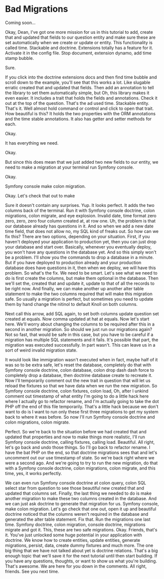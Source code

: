 # Bad Migrations

Coming soon...

Okay, Dean, I've got one more mission for us in this tutorial to add, create that and
updated that fields to our question entity and make sure these are set automatically
when we create or update or entity. This functionality is called time. Stackable and
doctrine. Extensions totally has a feature for it. Activate it in the config file.
Stop document, extension dynamo, add time stamp bubble.

Sure.

If you click into the doctrine extensions docs and then find time bubble and scroll
down to the example, you'll see that this works a lot. Like slugable erratic created
that and updated that fields. Then add an annotation to tell the library to set them
automatically simple, but Oh, this library makes it even easier. It includes a trait
that holds the fields and annotations. Check it out at the top of the question.
That's the ad used time. Stackable entity. That's it. Well almost hold command or
control and click to open that trait. How beautiful is this? It holds the two
properties with the ORM annotations and the time stable annotations. It also has
getter and setter methods for each.

Okay.

It has everything we need.

Okay.

But since this does mean that we just added two new fields to our entity, we need to
make a migration at your terminal run Symfony console.

Okay.

Symfony console make colon migration.

Okay. Let's check that out to make

Sure it doesn't contain any surprises. Yup. It looks perfect. It adds the two columns
back of the terminal. Run it with Symfony console doctrine, colon migrations, colon
migrate, and eye explosion. Invalid date, time format zero zero, zero, zero four
column created at, at row one. Uh, the problem is that our database already has
questions in it. And so when we add a new date time field, that does not allow no, my
SQL kind of freaks out. So how can we fix this? There are two options, depending on
your situation. First, if you haven't deployed your application to production yet,
then you can just drop your database and start over. Basically, whenever you
eventually deploy, you won't have any questions in the database yet. And so this
simply won't be a problem. I'll show you the commands to drop a database in a minute.
But if you have deployed to production already and your production database does have
questions in it, then when we deploy, we will have this problem. So what's the fix.
We need to be smart. Let's see what we need to do is first create the columns, but
make them optional in the database. Then we'll set the, created that and update it,
update to that of all the records to be right now. And finally, we can make another
up another alter table statement to make the two columns required that will make this
migration safe. So usually a migration is perfect, but sometimes you need to update
them by hand change the nitinol to default Knoll on both columns.

Next call this arrow, add SQL again, to set both columns update question set created
at equals. Now comma updated at hat at equals. Now let's start here. We'll worry
about changing the columns to be required after this in a second in another
migration. So should we just run our migrations again? Not so fast, that would be
safe in this case, but you have to be careful if a migration has multiple SQL
statements and it fails. It's possible that part, the migration was executed
successfully. In part wasn't. This can leave us in a sort of weird invalid migration
state.

It would look like immigration wasn't executed when in fact, maybe half of it was so
to be extra safe, let's reset the database, completely do that with Symfony console
doctrine, colon database, colon drop dash dash force to completely drop a database,
then doctrine database create to recreate it. Now I'll temporarily comment out the
new trait in question that will let us reload the fixtures so that we have data when
we run the new migration. So Symfony console doctrine, colon fixtures, colon load,
Oh, after I unkind comment out timestamp of what entity I'm going to do a little hack
here where I actually go to refactor rename, and I'm actually going to take the dot
PHP off the end of this file temporarily. That's a little hack because we don't want
to do is I want to run only these first three migrations to get my system back to
where it was before. So now I'll run Symfony console doctrine and colon migrations,
colon migrate.

Perfect. So we're back to the situation before we had created that and updated that
properties and now to make things more realistic, I'll run Symfony console doctrine,
calling fixtures, calling load. Beautiful. All right, let's go back and undo those
things. So I'll go back to refactor rename. I have the bat PHP on the end, so that
doctrine migrations sees that and let's uncomment out our use timestamp of state. So
we're back right where we were a second ago. And we're going to try to run the new
migration, do that with a Symfony console doctrine, colon migrations, colon migrate,
and this time, yes, it works perfectly.

We can even run Symfony console doctrine at colon query, colon SQL select star from
question to see those beautiful new created that and updated that columns set.
Finally, the last thing we needed to do is make another migration to make these two
columns created in the database. And we can just ask doctrine to generate that
migration for us. Symfony console, make colon migration. Let's go check that one out,
open it up and beautiful doctrine noticed that the columns weren't required in the
database and generated the alter table statement. Fix that. Run the migrations one
last time. Symfony doctrine, colon migration, console doctrine, migrations migrate
and got it. This, these are two safe migrations. Okay. Friends, that's it. You've
just unlocked some huge potential in your application with doctrine. We know how to
create entities, update entities, generate migrations, persist, data, create dummy
fixtures and much more. The one big thing that we have not talked about yet is
doctrine relations. That's a big enough topic that we'll save it for the next
tutorial until then start building. If you have any questions, thoughts, or want to
show us what you're building. That's awesome. We are here for you down in the
comments. All right, friends. See you next time.

